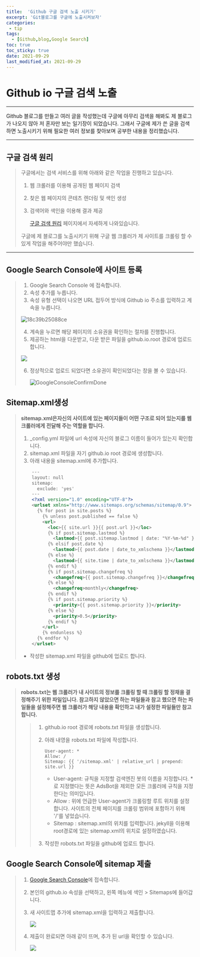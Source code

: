 ```yaml
---
title:  'Github 구글 검색 노출 시키기' 
excerpt: 'Git블로그를 구글에 노출시켜보자' 
categories: 
 - tip 
tags:
  - [Github,blog,Google Search]
toc: true
toc_sticky: true
date: 2021-09-29
last_modified_at: 2021-09-29
---
```

# Github io 구글 검색 노출

---

Github 블로그를 만들고 여러 글을 작성했는데 구글에 아무리 검색을 해봐도 제 블로그가 나오지 않아 저 혼자만 보는 일기장이 되었습니다. 그래서 구글에 제가 쓴 글을 검색하면 노출시키기 위해 필요한 여러 정보를 찾아보며 공부한 내용을 정리했습니다.

---

## 구글 검색 원리

> 구글에서는 검색 서비스를 위해 아래와 같은 작업을 진행하고 있습니다.
>
> 1. 웹 크롤러를 이용해 공개된 웹 페이지 검색
>
> 2. 찾은 웹 페이지의 콘테츠 렌더링 및 색인 생성
>
> 3. 검색어와 색인을 이용해 결과 제공
>
>    [구글 검색 원리](https://www.google.com/intl/ko/search/howsearchworks/) 페이지에서 자세하게 나와있습니다.
>
> 구글에 제 블로그를 노출시키기 위해 구글 웹 크롤러가 제 사이트를 크롤링 할 수 있게 작업을 해주어야만 했습니다.

---

## Google Search Console에 사이트 등록

> 1. Google Search Console 에 접속합니다.
> 2. 속성 추가를 누릅니다.
> 3. 속성 유형 선택이 나오면 URL 접두어 방식에 Github io 주소를 입력하고 계속을 누릅니다.
>
> ![18c39b25088ce](https://cdn.imweb.me/upload/18c39b25088ce.png)
>
> 4. 계속을 누르면 해당 페이지의 소유권을 확인하는 절차를 진행합니다.
> 5. 제공하는 html을 다운받고, 다운 받은 파일을 github.io.root 경로에 업로드합니다.
>
> ![](https://user-images.githubusercontent.com/75882110/135209575-0d8d739a-eca6-4e05-ab9d-8baaf6481cfc.png)
>
> 6. 정상적으로 업로드 되었다면 소유권이 확인되었다는 창을 볼 수 있습니다.
>
>    ![GoogleConsoleConfirmDone](https://yammong.github.io/assets/postImages/20190403/GoogleConsoleConfirmDone.png)

## Sitemap.xml생성

> **sitemap.xml은자신의 사이트에 있는 페이지들이 어떤 구조로 되어 있는지를 웹 크롤러에게 전달해 주는 역할을 합니다.**
>
> 1. _config.yml 파일에 url 속성에 자신의 블로그 이름이 들어가 있는지 확인합니다.
> 2. sitemap.xml 파일을 자기 github.io root 경로에 생성합니다.
> 3. 아래 내용을 sitemap.xml에 추가합니다.
>
> ~~~xml
>     ---
>     layout: null
>     sitemap:
>       exclude: 'yes'
>     ---
>     <?xml version="1.0" encoding="UTF-8"?>
>     <urlset xmlns="http://www.sitemaps.org/schemas/sitemap/0.9">
>       {% for post in site.posts %}
>         {% unless post.published == false %}
>         <url>
>           <loc>{{ site.url }}{{ post.url }}</loc>
>           {% if post.sitemap.lastmod %}
>             <lastmod>{{ post.sitemap.lastmod | date: "%Y-%m-%d" }}</lastmod>
>           {% elsif post.date %}
>             <lastmod>{{ post.date | date_to_xmlschema }}</lastmod>
>           {% else %}
>             <lastmod>{{ site.time | date_to_xmlschema }}</lastmod>
>           {% endif %}
>           {% if post.sitemap.changefreq %}
>             <changefreq>{{ post.sitemap.changefreq }}</changefreq>
>           {% else %}
>             <changefreq>monthly</changefreq>
>           {% endif %}
>           {% if post.sitemap.priority %}
>             <priority>{{ post.sitemap.priority }}</priority>
>           {% else %}
>             <priority>0.5</priority>
>           {% endif %}
>         </url>
>         {% endunless %}
>       {% endfor %}
>     </urlset>
> ~~~
>
> - 작성한 sitemap.xml 파일을 github에 업로드 합니다.

## robots.txt 생성

> **robots.txt는 웹 크롤러가 내 사이트의 정보를 크롤링 할 때 크롤링 할 정채을 결정해주기 위한 파일입니다. 참고하지 않았으면 하는 파일들과 참고 했으면 하는 파일들을 설정해주면 웹 크롤러가 해당 내용을 확인하고 내가 설정한 파일들만 참고합니다.**
>
> > 1. github.io root 경로에 robots.txt 파일을 생성합니다.
> >
> > 2. 아래 내영을 robots.txt 파일에 작성합니다.
> >
> >    ~~~
> >    User-agent: *
> >    Allow: /
> >    Sitemap: {{ '/sitemap.xml' | relative_url | prepend: site.url }}
> >    ~~~
> >
> >    - User-agent: 규칙을 지정할 검색엔진 봇의 이름을 지정합니다. *로 지정했다는 뜻은 AdsBot을 제외한 모든 크롤러에 규칙을 지정한다는 의미입니다.
> >    - Allow : 위에 언급한 User-agent가 크롤링할 루트 위치를 설정합니다. 사이트의 전체 페이지를 크롤링 범위에 포함하기 위해 '/'를 넣었습니다.
> >    - Sitemap : sitemap.xml의 위치를 입력합니다. jekyll을 이용해 root경로에 있는 sitemap.xml의 위치로 설정하였습니다.
> >
> > 3. 작성한 robots.txt 파일을 github에 업로드 합니다.

## Google Search Console에 sitemap 제출

> 1. [Google Search Console](https://search.google.com/search-console?hl=ko)에 접속합니다.
>
> 2. 본인의 github.io 속성을 선택하고, 왼쪽 메뉴에 색인 > Sitemaps에 들어갑니다.
>
> 3. 새 사이트맵 추가에 sitemap.xml을 입력하고 제출합니다.
>
>    ![](https://user-images.githubusercontent.com/75882110/135213357-cc9c0db4-25a7-4521-8d43-51978fd94cbc.png)
>
> 4. 제출이 완료되면 아래 같이 뜨며, 추가 된 url을 확인할 수 있습니다.
>
>    ![](https://user-images.githubusercontent.com/75882110/135213552-40c001c6-4274-4128-b0a7-019ae5cbaaa6.png)

